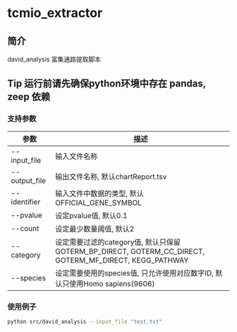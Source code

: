 # tcmio_extractor

## 简介

david_analysis 富集通路提取脚本

## Tip 运行前请先确保python环境中存在 pandas, zeep 依赖

### 支持参数

| 参数 | 描述 |
| --- | --- |
| --input_file | 输入文件名称 |
| --output_file | 输出文件名称, 默认chartReport.tsv |
| --identifier | 输入文件中数据的类型, 默认OFFICIAL_GENE_SYMBOL |
| --pvalue | 设定pvalue值, 默认0.1 |
| --count | 设定最少数量阈值, 默认2 |
| --category | 设定需要过滤的category值, 默认只保留 GOTERM_BP_DIRECT, GOTERM_CC_DIRECT, GOTERM_MF_DIRECT, KEGG_PATHWAY |
| --species | 设定需要使用的species值, 只允许使用对应数字ID, 默认只使用Homo sapiens(9606) |

### 使用例子

```bash
python src/david_analysis --input_file "test.txt"
```
